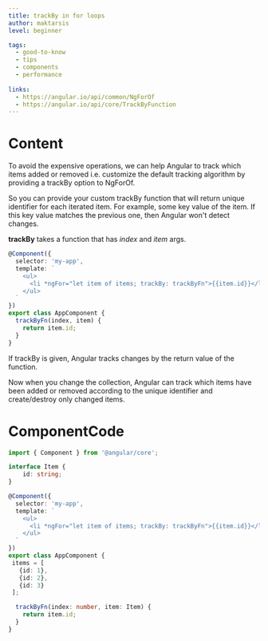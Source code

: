 ```yaml
---
title: trackBy in for loops
author: maktarsis
level: beginner

tags:
  - good-to-know
  - tips
  - components
  - performance
  
links: 
  - https://angular.io/api/common/NgForOf
  - https://angular.io/api/core/TrackByFunction
---
```


# Content
To avoid the expensive operations, we can help Angular to track which items added or removed i.e. customize the default tracking algorithm by providing a trackBy option to NgForOf.

So you can provide your custom trackBy function that will return unique identifier for each iterated item. 
For example, some key value of the item. If this key value matches the previous one, then Angular won't detect changes.

**trackBy** takes a function that has _index_ and _item_ args. 

```typescript
@Component({
  selector: 'my-app',
  template: `
    <ul>
      <li *ngFor="let item of items; trackBy: trackByFn">{{item.id}}</li>
    </ul>
  `
})
export class AppComponent { 
  trackByFn(index, item) {
    return item.id;
  }
}
```
If trackBy is given, Angular tracks changes by the return value of the function. 

Now when you change the collection, Angular can track which items have been added or removed according to the unique identifier and create/destroy only changed items.

# ComponentCode
```typescript
import { Component } from '@angular/core';

interface Item {
    id: string;
}

@Component({
  selector: 'my-app',
  template: `
    <ul>
      <li *ngFor="let item of items; trackBy: trackByFn">{{item.id}}</li>
    </ul>
  `
})
export class AppComponent {
 items = [
   {id: 1},
   {id: 2},
   {id: 3}
 ];

  trackByFn(index: number, item: Item) {
    return item.id;
  } 
}

```
